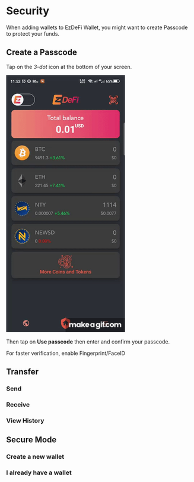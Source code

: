 # Security

When adding wallets to EzDeFi Wallet, you might want to create Passcode to protect your funds.

## Create a Passcode

Tap on the *3-dot* icon at the bottom of your screen.

![](../../img/How_to_Use_ezDeFi_Wallet_on_your_Mobile_Devices.gif "Enable passcode")

Then tap on **Use passcode** then enter and confirm your passcode.

For faster verification, enable Fingerprint/FaceID



## Transfer

### Send

### Receive

### View History

## Secure Mode

### Create a new wallet

### I already have a wallet

